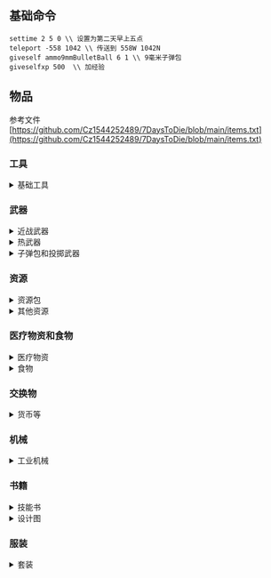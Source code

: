 ## 基础命令

```
settime 2 5 0 \\ 设置为第二天早上五点
teleport -558 1042 \\ 传送到 558W 1042N
giveself ammo9mmBulletBall 6 1 \\ 9毫米子弹包 
giveselfxp 500  \\ 加经验
```

## 物品 
参考文件 [https://github.com/Cz1544252489/7DaysToDie/blob/main/items.txt](https://github.com/Cz1544252489/7DaysToDie/blob/main/items.txt)

### 工具

<details>
<summary>基础工具</summary>

|         item name             |     物品     |
| ----------------------------  | ------------ |
| meleeToolRepairT0StoneAxe     |   石斧头      |
| meleeToolRepairT0TazasStoneAxe|   塔萨的石斧  |
| meleeToolRepairT1ClawHammer   |   羊角锤     |
| meleeToolRepairT3Nailgun      |   钉枪       |
| meleeToolAxeT2SteelAxe        |   钢斧        |
| meleeToolPickT2SteelPickaxe    | 钢质鹤嘴锄    |
| meleeToolShovelT2SteelShovel   |  钢铲        |
| meleeToolAxeT3Chainsaw        |   电锯        |
| meleeToolPickT3Auger          |    螺旋钻      |
| meleeToolSalvageT3ImpactDriver |    冲击起子  | 
| meleeToolTorch                |   火把        |

</details>



### 武器

<details>
<summary>近战武器</summary>

|         item name             |     物品      |
| ----------------------------  | ------------ |
| meleeWpnBladeT1HuntingKnife    |   猎刀      |
| meleeWpnBladeT1CandyKnife      |   糖果刀    |
| meleeWpnBladeT3Machete        |    砍刀      |
| meleeWpnClubT3SteelClub        |    钢棍      |
| meleeWpnBatonT2StunBaton       |  电击棒      |
| meleeWpnSpearT1IronSpear        |  铁矛      |
| meleeWpnSpearT3SteelSpear      |   钢矛       |
| meleeWpnSledgeT3SteelSledgehammer | 钢质大锤   |
| meleeWpnKnucklesT3SteelKnuckles  | 钢指虎     |
  
</details>

<details>
<summary> 热武器 </summary>

|         item name             |     物品      |
| ----------------------------  | ------------ |
| gunHandgunT1Pistol            |  手枪        |
| gunHandgunT2Magnum44          |   马格南      |
| gunHandgunT3SMG5              |   SMG5        |
| gunHandgunT3DesertVulture      |  沙漠之鹰    |
| gunRifleT3SniperRifle          |  狙击步枪    |
| gunMGT2TacticalAR              |  战术突击步枪 |
| gunMGT1AK47                    |  AK47        |
| gunMGT3M60                     |  M60          |

</details>

<details>
<summary>子弹包和投掷武器</summary>

|         item name             |     物品      |
| ----------------------------  | ------------ |
| ammoBundle9mmBulletBall        |  9毫米子弹包  |
| ammoBundle762mmBulletBall      |  7.62毫米子弹 |
| ammoBundle44MagnumBulletBall  |   .44马格南子弹 |
| ammoBundleShotgunShell        |   霰弹枪子弹包  |
| thrownAmmoPipeBomb            |   管状手雷      |
| thrownGrenadeContact          |    手雷        |
| thrownDynamite                |   柱状炸药      |

</details>

### 资源

<details>
  <summary>资源包</summary>

|         item name             |     物品      |
| ----------------------------  | ------------ |
| resourceRockSmallBundle       |  石头包      |
| resourceWoodBundle            |  木头包      |
| resourceScrapIronBundle        |  铁包        |
| resourcePotassiumNitratePowderBundle | 硝酸盐包 |
| resourceLeadBundle            |   铅包          |
| resourceCoalBundle            |   煤炭包        |
| resourceOilShaleBundle        |   页油包        |
| ammoGasCanBundle              |   汽油罐堆      |
| resourceGunPowderBundle        |   一堆火药      |
| resourceAcid                    |  一瓶酸液     |
  
</details>

<details>
  <summary>其他资源</summary>

|         item name             |     物品      |
| ----------------------------  | ------------ |
| resourceForgedIron              |   锻铁        |
| esourceMetalPipe              |    铁管          |
| resourceForgedSteel            |    锻钢        |
| resourceScrapPolymers          |    废聚合物    |
| resourceSewingKit              |    针线包      |
| resourceOilShale              |     页油岩      |
| resourceBone                  |      骨头        |
| resourceLeather                |      皮革        |
| resourceAnimalFat              |      动物脂肪     |
| resourceTestosteroneExtract     |     睾丸提取素   |
| resourceScrapBrass              |     黄铜        |
| resourceClayLump                |      粘土        |
| resourceCobblestones            |      鹅卵石      |
| resourceCement                  |       水泥       |
| resourceConcreteMix            |     混凝土混合料    |
| resourceCloth                  |      碎布          |
| resourcePaper                  |      纸            |
| resourceElectricParts          |      电子零件        |
| resourceHeadlight              |      前照灯         |
| resourceMechanicalParts        |      机械零件        |
| resourceSpring                  |      弹簧          |
| resourceGlue                  |       胶水          |
| resourceDuctTape              |        胶带        |
| resourceFeather                |        羽毛        |
| resourceNail                    |       钉子        |
| resourceBuckshot                |        鹿弹        |
| resourceFishingWeight          |        铅锤          |
| resourceScopeLens              |      瞄准镜镜片        |

</details>

### 医疗物资和食物

<details>
  <summary>医疗物资</summary>

|         item name             |     物品      |
| ----------------------------  | ------------ |
| medicalFirstAidKit            |  急救包      |
| drugAntibiotics                |  抗生素      |
| drugVitamins                  |  维生素        |

</details>

<details>
  <summary>食物</summary>

|         item name             |     物品      |
| ----------------------------  | ------------ |
| foodFishTacos                  |  鱼肉塔克      |
| foodHoboStew                   |  蔬菜炖肉      |

</details>

### 交换物

<details>
  <summary>货币等</summary>

|         item name             |     物品      |
| ----------------------------  | ------------ |
| resourceSilverNugget          |     银块      |
| resourceGoldNugget            |      金块      |
| resourceRawDiamond            |    钻石原石     |
| casinoCoin                    |   货币          |
| oldCash                        |    旧货币      |

</details>

### 机械

<details>
  <summary>工业机械</summary>

|         item name             |     物品      |
| ----------------------------  | ------------ |
| smallEngine                    |    发动机    |
| carBattery                    |    汽车电池    |
| solarCell                      |   太阳能电池  |

</details>

### 书籍

<details>
  <summary>技能书</summary>

|         item name             |     物品      |
| ----------------------------  | ------------ |
| workstationSkillMagazine      |  锻造指南    |
| vehiclesSkillMagazine        |  交通工具书    |

</details>

<details>
  <summary>设计图</summary>

|         item name             |     物品      |
| ----------------------------  | ------------ |
| modGunBarrelExtenderSchematic  |  枪管延伸模组设计图    |
| modGunFlashlightSchematic     |  武器照明模组设计图    |
| modGunScopeSmallSchematic    |  2倍镜设计图      |
| modGunScopeMediumSchematic    |  4倍镜设计图    |
| modGunScopeLargeSchematic    |  8倍镜设计图      |


</details>

### 服装

<details>
  <summary>套装</summary>

|         item name             |     物品      |
| ----------------------------  | ------------ |
|  tier02Enforcer01              |   警察套装    |

</details>










  

